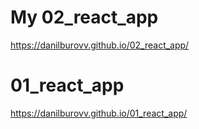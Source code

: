 # My 02_react_app
https://danilburovv.github.io/02_react_app/

# 01_react_app
https://danilburovv.github.io/01_react_app/
